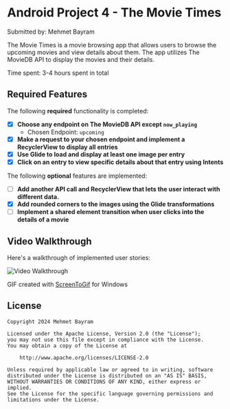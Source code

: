 # Android Project 4 - The Movie Times

Submitted by: Mehmet Bayram

The Movie Times is a movie browsing app that allows users to browse the upcoming movies and view details about them. The app utilizes The MovieDB API to display the movies and their details.

Time spent: 3-4 hours spent in total

## Required Features

The following **required** functionality is completed:

- [x] **Choose any endpoint on The MovieDB API except `now_playing`**
    - Chosen Endpoint: `upcoming`
- [x] **Make a request to your chosen endpoint and implement a RecyclerView to display all entries**
- [x] **Use Glide to load and display at least one image per entry**
- [x] **Click on an entry to view specific details about that entry using Intents**

The following **optional** features are implemented:

- [ ] **Add another API call and RecyclerView that lets the user interact with different data.**
- [x] **Add rounded corners to the images using the Glide transformations**
- [ ] **Implement a shared element transition when user clicks into the details of a movie**

## Video Walkthrough

Here's a walkthrough of implemented user stories:

<img src='cs388_project4.gif' title='Video Walkthrough' width='' alt='Video Walkthrough' />

GIF created with [ScreenToGif](https://www.screentogif.com/) for Windows

## License

    Copyright 2024 Mehmet Bayram

    Licensed under the Apache License, Version 2.0 (the "License");
    you may not use this file except in compliance with the License.
    You may obtain a copy of the License at

        http://www.apache.org/licenses/LICENSE-2.0

    Unless required by applicable law or agreed to in writing, software
    distributed under the License is distributed on an "AS IS" BASIS,
    WITHOUT WARRANTIES OR CONDITIONS OF ANY KIND, either express or implied.
    See the License for the specific language governing permissions and
    limitations under the License.